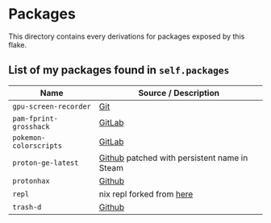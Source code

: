 # Packages

This directory contains every derivations for packages exposed by this flake.

## List of my packages found in `self.packages`

| Name                           | Source / Description |
| ------------------------------ | -------------------- |
| `gpu-screen-recorder`          | [Git](https://git.dec05eba.com/gpu-screen-recorder/about) |
| `pam-fprint-grosshack`         | [GitLab](https://gitlab.com/mishakmak/pam-fprint-grosshack) |
| `pokemon-colorscripts`         | [GitLab](https://gitlab.com/phoneybadger/pokemon-colorscripts) |
| `proton-ge-latest`             | [Github](https://github.com/GloriousEggroll/proton-ge-custom) patched with persistent name in Steam |
| `protonhax`                    | [Github](https://github.com/jcnils/protonhax) |
| `repl`                         | nix repl forked from [here](https://github.com/fufexan/dotfiles/blob/main/pkgs/repl/default.nix) |
| `trash-d`                      | [Github](https://github.com/rushsteve1/trash-d) |
